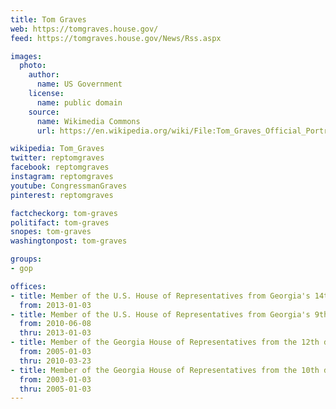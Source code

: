 ```yaml
---
title: Tom Graves
web: https://tomgraves.house.gov/
feed: https://tomgraves.house.gov/News/Rss.aspx

images:
  photo:
    author:
      name: US Government
    license:
      name: public domain
    source:
      name: Wikimedia Commons
      url: https://en.wikipedia.org/wiki/File:Tom_Graves_Official_Portrait.jpg

wikipedia: Tom_Graves
twitter: reptomgraves
facebook: reptomgraves
instagram: reptomgraves
youtube: CongressmanGraves
pinterest: reptomgraves

factcheckorg: tom-graves
politifact: tom-graves
snopes: tom-graves
washingtonpost: tom-graves

groups:
- gop

offices:
- title: Member of the U.S. House of Representatives from Georgia's 14th district
  from: 2013-01-03
- title: Member of the U.S. House of Representatives from Georgia's 9th district
  from: 2010-06-08
  thru: 2013-01-03
- title: Member of the Georgia House of Representatives from the 12th district
  from: 2005-01-03
  thru: 2010-03-23
- title: Member of the Georgia House of Representatives from the 10th district
  from: 2003-01-03
  thru: 2005-01-03
---
```

